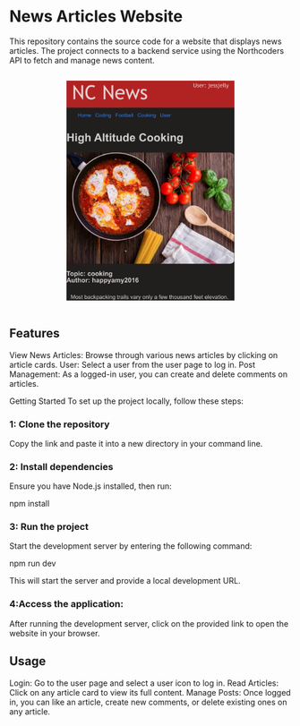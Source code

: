 # News Articles Website

This repository contains the source code for a website that displays news articles. The project connects to a backend service using the Northcoders API to fetch and manage news content.

<div style="display: flex; justify-content: space-around; margin: 10px 0;">
   
 <img
        src="./images/Screen2.png" 
        alt="Screenshot"
        width="300px"
    />
</div>




## Features

View News Articles: Browse through various news articles by clicking on article cards.
User: Select a user from the user page to log in.
Post Management: As a logged-in user, you can create and delete comments on articles.

Getting Started
To set up the project locally, follow these steps:

### 1: Clone the repository
Copy the link and paste it into a new directory in your command line.

### 2: Install dependencies
Ensure you have Node.js installed, then run:

npm install


### 3: Run the project
Start the development server by entering the following command:

npm run dev

This will start the server and provide a local development URL.

### 4:Access the application:
After running the development server, click on the provided link to open the website in your browser.


## Usage

Login: Go to the user page and select a user icon to log in.
Read Articles: Click on any article card to view its full content.
Manage Posts: Once logged in, you can like an article, create new comments, or delete existing ones on any article.




